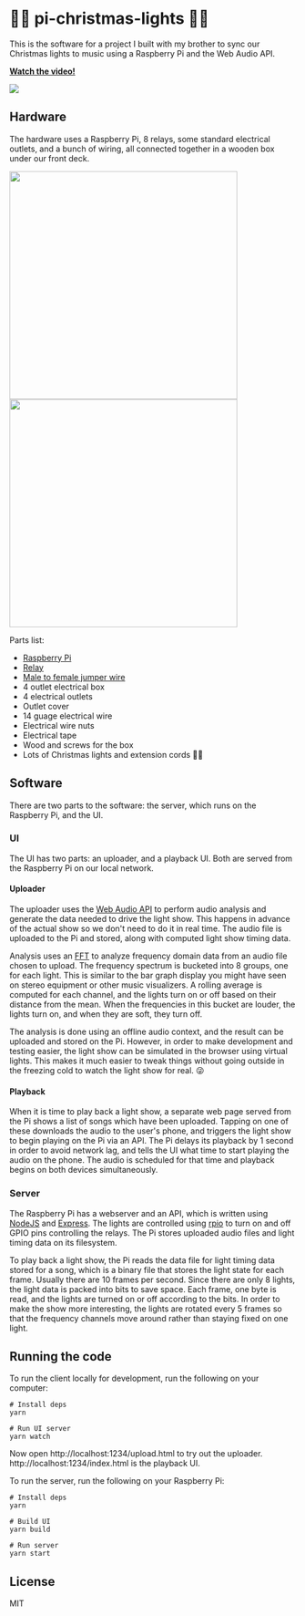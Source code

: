 # 🎄💡 pi-christmas-lights 🎄💡

This is the software for a project I built with my brother to sync our Christmas lights to music
using a Raspberry Pi and the Web Audio API.

**[Watch the video!](https://twitter.com/devongovett/status/1077725421356101633)**

![](https://media.giphy.com/media/3iBttTVcWRd7Ym5X4M/giphy.gif)

## Hardware

The hardware uses a Raspberry Pi, 8 relays, some standard electrical outlets, and a bunch of wiring,
all connected together in a wooden box under our front deck.

<img src="https://pbs.twimg.com/media/Du-ZBB9XcAAyuk4.jpg:large" width="400">
<img src="https://pbs.twimg.com/media/Du_0kl-W0AASkga.jpg" width="400">

Parts list:

* [Raspberry Pi](https://www.raspberrypi.org)
* [Relay](https://www.amazon.com/SainSmart-8-Channel-Duemilanove-MEGA2560-MEGA1280-x/dp/B006J4G45G)
* [Male to female jumper wire](https://www.amazon.com/gp/product/B01EV70C78/ref=od_aui_detailpages01?ie=UTF8&psc=1)
* 4 outlet electrical box
* 4 electrical outlets
* Outlet cover
* 14 guage electrical wire
* Electrical wire nuts
* Electrical tape
* Wood and screws for the box
* Lots of Christmas lights and extension cords 🎄🔌

## Software

There are two parts to the software: the server, which runs on the Raspberry Pi, and the UI.

### UI

The UI has two parts: an uploader, and a playback UI. Both are served from the Raspberry Pi
on our local network.

#### Uploader

The uploader uses the [Web Audio API](https://developer.mozilla.org/en-US/docs/Web/API/Web_Audio_API)
to perform audio analysis and generate the data needed to drive the light show. This happens in advance
of the actual show so we don't need to do it in real time. The audio file is uploaded to the Pi and
stored, along with computed light show timing data.

Analysis uses an [FFT](https://en.wikipedia.org/wiki/Fast_Fourier_transform) to analyze frequency
domain data from an audio file chosen to upload. The frequency spectrum is bucketed into 8 groups,
one for each light. This is similar to the bar graph display you might have seen on stereo equipment
or other music visualizers. A rolling average is computed for each channel, and the lights turn on
or off based on their distance from the mean. When the frequencies in this bucket are louder,
the lights turn on, and when they are soft, they turn off.

The analysis is done using an offline audio context, and the result can be uploaded and stored on the Pi.
However, in order to make development and testing easier, the light show can be simulated in the browser
using virtual lights. This makes it much easier to tweak things without going outside in the freezing cold
to watch the light show for real. 😜

#### Playback

When it is time to play back a light show, a separate web page served from the Pi shows a list of songs
which have been uploaded. Tapping on one of these downloads the audio to the user's phone, and triggers
the light show to begin playing on the Pi via an API. The Pi delays its playback by 1 second in order
to avoid network lag, and tells the UI what time to start playing the audio on the phone. The audio is 
scheduled for that time and playback begins on both devices simultaneously.

### Server

The Raspberry Pi has a webserver and an API, which is written using [NodeJS](https://nodejs.org) and
[Express](http://expressjs.com). The lights are controlled using [rpio](https://npmjs.com/rpio) to
turn on and off GPIO pins controlling the relays. The Pi stores uploaded audio files and light timing
data on its filesystem.

To play back a light show, the Pi reads the data file for light timing data stored for a song,
which is a binary file that stores the light state for each frame. Usually there are 10 frames per second.
Since there are only 8 lights, the light data is packed into bits to save space. Each frame, one
byte is read, and the lights are turned on or off according to the bits. In order to make the show
more interesting, the lights are rotated every 5 frames so that the frequency channels move around
rather than staying fixed on one light.

## Running the code

To run the client locally for development, run the following on your computer:

```shell
# Install deps
yarn

# Run UI server
yarn watch
```

Now open http://localhost:1234/upload.html to try out the uploader. http://localhost:1234/index.html
is the playback UI.

To run the server, run the following on your Raspberry Pi:

```shell
# Install deps
yarn

# Build UI
yarn build

# Run server
yarn start
```

## License

MIT
